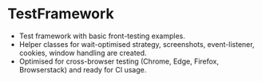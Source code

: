 # TestFramework

- Test framework with basic front-testing examples.
- Helper classes for wait-optimised strategy, screenshots, event-listener, cookies, window handling are created. 
- Optimised for cross-browser testing (Chrome, Edge, Firefox, Browserstack) and ready for CI usage.
